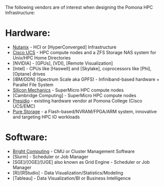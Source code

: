 The following vendors are of interest when designing the Pomona HPC Infrastructure:

# Hardware:

* [Nutanix](https://github.com/also-systems/pomona/tree/master/design/vendors/Nutanix) - HCI or [HyperConverged] Infrastructure
* [Cisco UCS](https://github.com/Pomona-ITS/hpc/tree/master/design/vendors/Cisco) - HPC compute nodes and a ZFS Storage NAS system for Unix/HPC Home Directories
* [NVIDIA] - [GPUs], [VDI], [Remote Visualization]
* [Intel] - CPUs like [Haswell] and [Skylake], coprocessors like [Phi], [Optane] drives
* [IBM/DDN] (Spectrum Scale aka GPFS) - Infiniband-based hardware + Parallel File System
* [Silicon Mechanics](https://github.com/Pomona-ITS/hpc/tree/master/design/vendors/Silicon%20Mechanics) - SuperMicro HPC compute nodes
* [Cambridge Computing] - SuperMicro HPC compute nodes
* [Presidio](https://github.com/Pomona-ITS/hpc/tree/master/design/vendors/Presidio) - existing hardware vendor at Pomona College (Cisco UCS/EMC)
* [Pure Storage](https://github.com/Pomona-ITS/hpc/tree/master/design/vendors/Pure%20Storage) - a Flash-based/NVRAM/FPGA/ARM system, innovative and targeting HPC IO workloads

# Software:

* [Bright Computing](https://github.com/also-systems/pomona/tree/master/design/vendors/Bright%20Computing) - CMU or Cluster Management Software
* [Slurm] - Scheduler or Job Manager
* [SGE]/[OGE]/[UGE] also known as Grid Engine - Scheduler or Job Manager
* [R]/[RStudio] - Data Visualization/Statistics/Modeling
* [Tableau] - Data Visualization/BI or Business Intelligence
